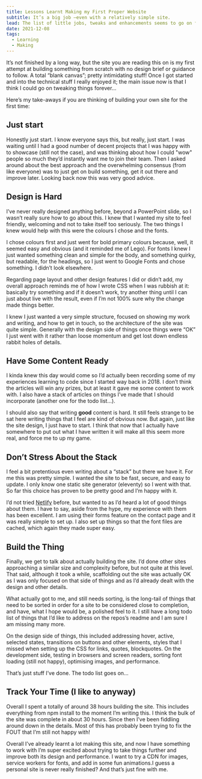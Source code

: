 ```yaml
---
title: Lessons Learnt Making my First Proper Website
subtitle: It’s a big job —even with a relatively simple site.
lead: The list of little jobs, tweaks and enhancements seems to go on forever. All I can suggest is make a list and take them on one at a time.
date: 2021-12-08
tags:
  - Learning
  - Making
---
```


It’s not finished by a long way, but the site you are reading this on is my first attempt at building something from scratch with no design brief or guidance to follow. A total “blank canvas”; pretty intimidating stuff! Once I got started and into the technical stuff I really enjoyed it; the main issue now is that I think I could go on tweaking things forever…

Here’s my take-aways if you are thinking of building your own site for the first time:

## Just start

Honestly just start. I know everyone says this, but really, just start. I was waiting until I had a good number of decent projects that I was happy with to showcase (still not the case), and was thinking about how I could "wow" people so much they’d instantly want me to join their team. Then I asked around about the best approach and the overwhelming consensus (from like everyone) was to just get on build something, get it out there and improve later. Looking back now this was very good advice.

## Design is Hard

I’ve never really designed anything before, beyond a PowerPoint slide, so I wasn’t really sure how to go about this. I knew that I wanted my site to feel friendly, welcoming and not to take itself too seriously. The two things I knew would help with this were the colours I chose and the fonts.

I chose colours first and just went for bold primary colours because, well, it seemed easy and obvious (and it reminded me of Lego). For fonts I knew I just wanted something clean and simple for the body, and something quirky, but readable, for the headings, so I just went to Google Fonts and chose something. I didn’t look elsewhere.

Regarding page layout and other design features I did or didn’t add, my overall approach reminds me of how I wrote CSS when I was rubbish at it: basically try something and if it doesn’t work, try another thing until I can just about live with the result, even if I’m not 100% sure why the change made things better.

I knew I just wanted a very simple structure, focused on showing my work and writing, and how to get in touch, so the architecture of the site was quite simple. Generally with the design side of things once things were “OK” I just went with it rather than loose momentum and get lost down endless rabbit holes of details.

## Have Some Content Ready

I kinda knew this day would come so I’d actually been recording some of my experiences learning to code since I started way back in 2018. I don’t think the articles will win any prizes, but at least it gave me some content to work with. I also have a stack of articles on things I’ve made that I should incorporate (another one for the todo list…).

I should also say that writing **good** content is hard. It still feels strange to be sat here writing things that I feel are kind of obvious now. But again, just like the site design, I just have to start. I think that now that I actually have somewhere to put out what I have written it will make all this seem more real, and force me to up my game.

## Don’t Stress About the Stack

I feel a bit pretentious even writing about a “stack” but there we have it. For me this was pretty simple. I wanted the site to be fast, secure, and easy to update. I only know one static site generator (eleventy) so I went with that. So far this choice has proven to be pretty good and I’m happy with it.

I’d not tried [Netlify](https://www.netlify.com/) before, but wanted to as I’d heard a lot of good things about them. I have to say, aside from the hype, my experience with them has been excellent. I am using their forms feature on the contact page and it was really simple to set up. I also set up things so that the font files are cached, which again they made super easy.

## Build the Thing

Finally, we get to talk about actually building the site. I’d done other sites approaching a similar size and complexity before, but not quite at this level. That said, although it took a while, scaffolding out the site was actually OK as I was only focused on that side of things and as I’d already dealt with the design and other details.

What actually got to me, and still needs sorting, is the long-tail of things that need to be sorted in order for a site to be considered close to completion, and have, what I hope would be, a polished feel to it. I still have a long todo list of things that I’d like to address on the repos’s readme and I am sure I am missing many more.

On the design side of things, this included addressing hover, active, selected states, transitions on buttons and other elements, styles that I missed when setting up the CSS for links, quotes, blockquotes. On the development side, testing in browsers and screen readers, sorting font loading (still not happy), optimising images, and performance.

That’s just stuff I’ve done. The todo list goes on…

## Track Your Time (I like to anyway)

Overall I spent a totally of around 38 hours building the site. This includes everything from npm install to the moment I’m writing this. I think the bulk of the site was complete in about 30 hours. Since then I’ve been fiddling around down in the details. Most of this has probably been trying to fix the FOUT that I’m still not happy with!

Overall I’ve already learnt a lot making this site, and now I have something to work with I’m super excited about trying to take things further and improve both its design and performance. I want to try a CDN for images, service workers for fonts, and add in some fun animations.I guess a personal site is never really finished? And that’s just fine with me.
